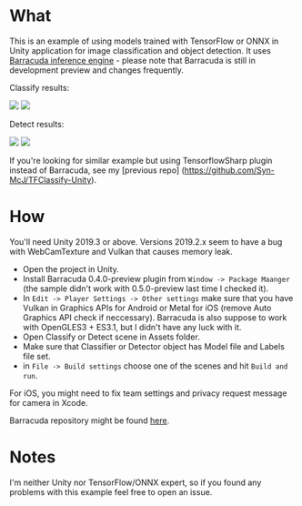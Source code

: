 # What

This is an example of using models trained with TensorFlow or ONNX in Unity application for image classification and object detection. It uses [Barracuda inference engine](https://docs.unity3d.com/Packages/com.unity.barracuda@0.4/manual/index.html) - please note that Barracuda is still in development preview and changes frequently.

Classify results:

![](https://raw.githubusercontent.com/Syn-McJ/TFClassify-Unity-Barracuda/master/SampleImages/classify1.jpg)
![](https://raw.githubusercontent.com/Syn-McJ/TFClassify-Unity-Barracuda/master/SampleImages/classify2.jpg)

Detect results:

![](https://raw.githubusercontent.com/Syn-McJ/TFClassify-Unity-Barracuda/master/SampleImages/detect1.jpg)
![](https://raw.githubusercontent.com/Syn-McJ/TFClassify-Unity-Barracuda/master/SampleImages/detect2.jpg)

If you're looking for similar example but using TensorflowSharp plugin instead of Barracuda, see my [previous repo] (https://github.com/Syn-McJ/TFClassify-Unity).

# How

You'll need Unity 2019.3 or above. Versions 2019.2.x seem to have a bug with WebCamTexture and Vulkan that causes memory leak.

- Open the project in Unity.
- Install Barracuda 0.4.0-preview plugin from `Window -> Package Maanger` (the sample didn't work with 0.5.0-preview last time I checked it).
- In `Edit -> Player Settings -> Other settings` make sure that you have Vulkan in Graphics APIs for Android or Metal for iOS (remove Auto Graphics API check if neccessary). Barracuda is also suppose to work with OpenGLES3 + ES3.1, but I didn't have any luck with it.
- Open Classify or Detect scene in Assets folder.
- Make sure that Classifier or Detector object has Model file and Labels file set.
- in `File -> Build settings` choose one of the scenes and hit `Build and run`.

For iOS, you might need to fix team settings and privacy request message for camera in Xcode.

Barracuda repository might be found [here](https://github.com/Unity-Technologies/barracuda-release).


# Notes

I'm neither Unity nor TensorFlow/ONNX expert, so if you found any problems with this example feel free to open an issue.
